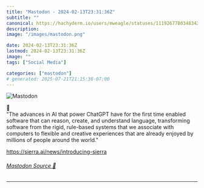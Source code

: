 ```yaml
---
title: "Mastodon - 2024-02-13T23:31:36Z"
subtitle: ""
canonical: https://hachyderm.io/users/mweagle/statuses/111926778034834264
description:
image: "/images/mastodon.png"

date: 2024-02-13T23:31:36Z
lastmod: 2024-02-13T23:31:36Z
image: ""
tags: ["Social Media"]

categories: ["mastodon"]
# generated: 2025-07-21T21:15:38-07:00
---
```

![Mastodon](/images/mastodon.png)

<p>🤨 <br />&quot;The advances in AI that power ChatGPT have for the first time enabled software that can reason, create, and understand language, transforming software from the rigid, rule-based systems that we associate with computers to flexible and creative experiences that are already enjoyed by millions of people around the world.&quot;</p><p><a href="https://sierra.ai/news/introducing-sierra" target="_blank" rel="nofollow noopener noreferrer" translate="no"><span class="invisible">https://</span><span class="ellipsis">sierra.ai/news/introducing-sie</span><span class="invisible">rra</span></a></p>


###### [Mastodon Source 🐘](https://hachyderm.io/@mweagle/111926778034834264)

___
